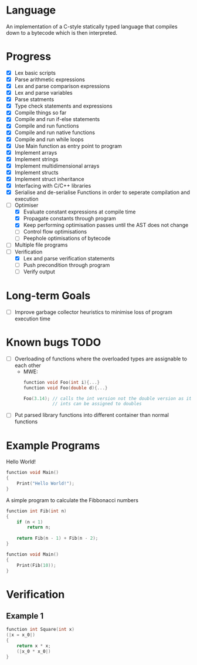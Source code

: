 # Language

An implementation of a C-style statically typed language that compiles down to a bytecode which is then interpreted.

# Progress
 - [x] Lex basic scripts
 - [x] Parse arithmetic expressions
 - [x] Lex and parse comparison expressions
 - [x] Lex and parse variables
 - [x] Parse statments
 - [x] Type check statements and expressions
 - [x] Compile things so far
 - [x] Compile and run if-else statements
 - [x] Compile and run functions
 - [x] Compile and run native functions
 - [x] Compile and run while loops
 - [x] Use Main function as entry point to program
 - [x] Implement arrays
 - [x] Implement strings
 - [x] Implement multidimensional arrays
 - [x] Implement structs
 - [x] Implement struct inheritance
 - [x] Interfacing with C/C++ libraries
 - [x] Serialise and de-serialise Functions in order to seperate compilation and execution
 - [ ] Optimiser
    - [x] Evaluate constant expressions at compile time
    - [x] Propagate constants through program
    - [x] Keep performing optimisation passes until the AST does not change
    - [ ] Control flow optimisations
    - [ ] Peephole optimisations of bytecode
 - [ ] Multiple file programs
 - [ ] Verification
    - [x] Lex and parse verification statements
    - [ ] Push precondition through program
    - [ ] Verify output

# Long-term Goals
 - [ ] Improve garbage collector heuristics to minimise loss of program execution time

# Known bugs TODO
 - [ ] Overloading of functions where the overloaded types are assignable to each other
    - MWE:
        ```C
        function void Foo(int i){...}
        function void Foo(double d){...}

        Foo(3.14); // calls the int version not the double version as it appears first and
                   // ints can be assigned to doubles 
        ```
 - [ ] Put parsed library functions into different container than normal functions

# Example Programs

Hello World!

```C
function void Main()
{
    Print("Hello World!");
}
```

A simple program to calculate the Fibbonacci numbers

```C
function int Fib(int n)
{
    if (n < 1)
        return n;
 
    return Fib(n - 1) + Fib(n - 2);
}

function void Main()
{
    Print(Fib(10));
}
```

# Verification

## Example 1
```C
function int Square(int x)
(|x = x_0|)
{
    return x * x;
    (|x_0 * x_0|)
}
```